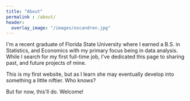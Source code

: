 ```yaml
---
title: "About"
permalink : /about/
header:
  overlay_image: "/images/oscandren.jpg"
---
```



I'm a recent graduate of Florida State University where I earned a B.S. in Statistics, and Economics with my primary focus being in data analysis. While I search for my first full-time job, I've dedicated this page to sharing past, and future projects of mine.

This is my first website, but as I learn she may eventually develop into something a little niftier. Who knows?


But for now, this'll do. Welcome!
